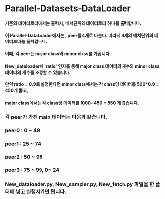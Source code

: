 # Parallel-Datasets-DataLoader

#### 기존의 데이터로더에서는 출력시, 배치단위의 데이터로더 하나를 출력합니다.
#### 이 Parallel-DataLoader에서는 , peer를 4개로 나눈다. 따라서 4개의 배치단위의 데이터로더를 출력합니다.
#### 이떄, 각 peer는 major class와 minor class를 가집니다.
#### New_dataloader에 'ratio' 인자를 통해 major class 데이터의 개수와 minor class 데이터의 개수를 조정할 수 있습니다. 
#### 만약 ratio = 0.9로 설정한다면 minor class에서는 각 class당 데이터를 500*0.9 = 450개 뽑고,
#### major class에서는 각 class당 데이터를 1000- 450 = 550 개 뽑습니다. 

### 각 peer가 가진 main 데이터는 다음과 같습니다. 
### peer0 : 0 ~ 49
### peer1 : 25 ~ 74
### peer2 : 50 ~ 99
### peer3 : 75 ~ 99, 0~ 24

### New_dataloader.py, New_sampler.py, New_fetch.py 파일을 한 폴더에 넣고 실행시키면 됩니다. 
